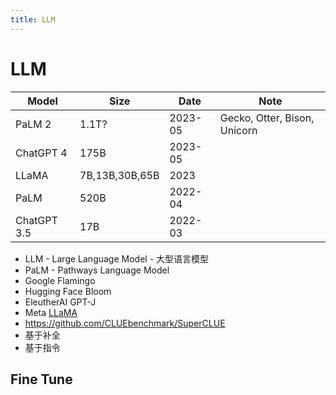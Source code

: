 ```yaml
---
title: LLM
---
```


# LLM

| Model       | Size           | Date    | Note                         |
| ----------- | -------------- | ------- | ---------------------------- |
| PaLM 2      | 1.1T?          | 2023-05 | Gecko, Otter, Bison, Unicorn |
| ChatGPT 4   | 175B           | 2023-05 |
| LLaMA       | 7B,13B,30B,65B | 2023    |
| PaLM        | 520B           | 2022-04 |
| ChatGPT 3.5 | 17B            | 2022-03 |

- LLM - Large Language Model - 大型语言模型
- PaLM - Pathways Language Model
- Google Flamingo
- Hugging Face Bloom
- EleutherAI GPT-J
- Meta [LLaMA](./llama.md)
- https://github.com/CLUEbenchmark/SuperCLUE
- 基于补全
- 基于指令

## Fine Tune
